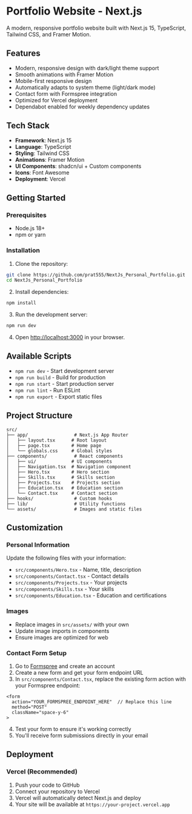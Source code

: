 # Portfolio Website - Next.js

A modern, responsive portfolio website built with Next.js 15, TypeScript, Tailwind CSS, and Framer Motion.

## Features

- Modern, responsive design with dark/light theme support
- Smooth animations with Framer Motion
- Mobile-first responsive design
- Automatically adapts to system theme (light/dark mode)
- Contact form with Formspree integration
- Optimized for Vercel deployment
- Dependabot enabled for weekly dependency updates

## Tech Stack

- **Framework**: Next.js 15
- **Language**: TypeScript
- **Styling**: Tailwind CSS
- **Animations**: Framer Motion
- **UI Components**: shadcn/ui + Custom components
- **Icons**: Font Awesome
- **Deployment**: Vercel

## Getting Started

### Prerequisites

- Node.js 18+ 
- npm or yarn

### Installation

1. Clone the repository:
```bash
git clone https://github.com/prat555/NextJs_Personal_Portfolio.git
cd NextJs_Personal_Portfolio
```

2. Install dependencies:
```bash
npm install
```

3. Run the development server:
```bash
npm run dev
```

4. Open [http://localhost:3000](http://localhost:3000) in your browser.

## Available Scripts

- `npm run dev` - Start development server
- `npm run build` - Build for production
- `npm run start` - Start production server
- `npm run lint` - Run ESLint
- `npm run export` - Export static files

## Project Structure

```
src/
├── app/                 # Next.js App Router
│   ├── layout.tsx      # Root layout
│   ├── page.tsx        # Home page
│   └── globals.css     # Global styles
├── components/          # React components
│   ├── ui/             # UI components
│   ├── Navigation.tsx  # Navigation component
│   ├── Hero.tsx        # Hero section
│   ├── Skills.tsx      # Skills section
│   ├── Projects.tsx    # Projects section
│   ├── Education.tsx   # Education section
│   └── Contact.tsx     # Contact section
├── hooks/               # Custom hooks
├── lib/                 # Utility functions
└── assets/              # Images and static files
```

## Customization

### Personal Information

Update the following files with your information:
- `src/components/Hero.tsx` - Name, title, description
- `src/components/Contact.tsx` - Contact details
- `src/components/Projects.tsx` - Your projects
- `src/components/Skills.tsx` - Your skills
- `src/components/Education.tsx` - Education and certifications

### Images

- Replace images in `src/assets/` with your own
- Update image imports in components
- Ensure images are optimized for web

### Contact Form Setup

1. Go to [Formspree](https://formspree.io/) and create an account
2. Create a new form and get your form endpoint URL
3. In `src/components/Contact.tsx`, replace the existing form action with your Formspree endpoint:
```tsx
<form
  action="YOUR_FORMSPREE_ENDPOINT_HERE"  // Replace this line
  method="POST"
  className="space-y-6"
>
```
4. Test your form to ensure it's working correctly
5. You'll receive form submissions directly in your email

## Deployment

### Vercel (Recommended)

1. Push your code to GitHub
2. Connect your repository to Vercel
3. Vercel will automatically detect Next.js and deploy
4. Your site will be available at `https://your-project.vercel.app`

